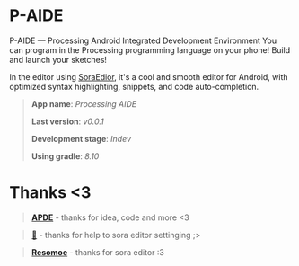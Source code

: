 # P-AIDE

P-AIDE — Processing Android Integrated Development Environment
You can program in the Processing programming language on your phone!
Build and launch your sketches!

In the editor using [SoraEdior](https://github.com/resomoe/SoraEditor), it's a cool and smooth editor for Android, with optimized syntax highlighting, snippets, and code auto-completion.

> **App name**: _Processing AIDE_
> 
> **Last version**: _v0.0.1_
> 
> **Development stage**: _Indev_
> 
> **Using gradle**: _8.10_

# Thanks <3
> [**APDE**](https://github.com/Calsign/APDE.git) - thanks for idea, code and more <3

> [**🐳**](https://t.me/BlueWhaleYT) - thanks for help to sora editor settinging ;>

> [**Resomoe**](https://github.com/resomoe/SoraEditor) - thanks for sora editor :3